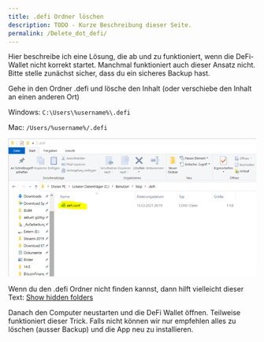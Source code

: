 ```yaml
---
title: .defi Ordner löschen
description: TODO - Kurze Beschreibung dieser Seite.
permalink: /Delete_dot_defi/
---
```


Hier beschreibe ich eine Lösung, die ab und zu funktioniert, wenn die DeFi-Wallet nicht korrekt startet. Manchmal funktioniert auch dieser Ansatz nicht. Bitte stelle zunächst sicher, dass du ein sicheres Backup hast.

Gehe in den Ordner .defi und lösche den Inhalt (oder verschiebe den Inhalt an einen anderen Ort)

Windows: `C:\Users\%username%\.defi`

Mac: `/Users/%username%/.defi`

![Inhalt löschen oder verschieben](../media/deletedotdefi_DE_1.png)

Wenn du den .defi Ordner nicht finden kannst, dann hilft vielleicht dieser Text: [Show hidden folders](./Show_hidden_folders.md)

Danach den Computer neustarten und die DeFi Wallet öffnen. Teilweise funktioniert dieser Trick. Falls nicht können wir nur empfehlen alles zu löschen (ausser Backup) und die App neu zu installieren.
